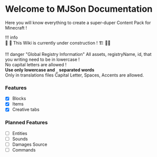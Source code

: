 # Welcome to MJSon Documentation

Here you will know everything to create a super-duper Content Pack for Minecraft !

!!! info  
    👷 🚧 This Wiki is currently under construction ! 🏗️ 👷‍♀️

!!! danger "Global Registry Information" 
    All assets, registryName, id, that you writing need to be in lowercase !  
    No capital letters are allowed !  
    **Use only lowercase and `_` separated words**  
    Only in translations files Capital Letter, Spaces, Accents are allowed.

### Features

- [x] Blocks
- [x] Items
- [x] Creative tabs

### Planned Features

- [ ] Entities
- [ ] Sounds
- [ ] Damages Source
- [ ] Commands
